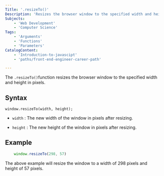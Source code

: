 ```yaml
---
Title: '.resizeTo()'
Description: 'Resizes the browser window to the specified width and height in pixels.'
Subjects: 
    - 'Web Development'
    - 'Computer Science'
Tags:
    - 'Arguments'
    - 'Functions'
    - 'Parameters'
CatalogContent:
    - 'Introduction-to-javascipt'
    - 'paths/front-end-engineer-career-path'

---
```


The `.resizeTo()`function resizes the browser window to the specified width and height in pixels. 

 ## Syntax
 ```pseudo
 window.resizeTo(width, height);
 ```

 - `width` : The new width of the window in pixels after resizing.

 - `height` : The new height of the window in pixels after resizing.

## Example

```js
    window.resizeTo(298, 57)
```

The above example will resize the window to a width of 298 pixels and height of 57 pixels.
